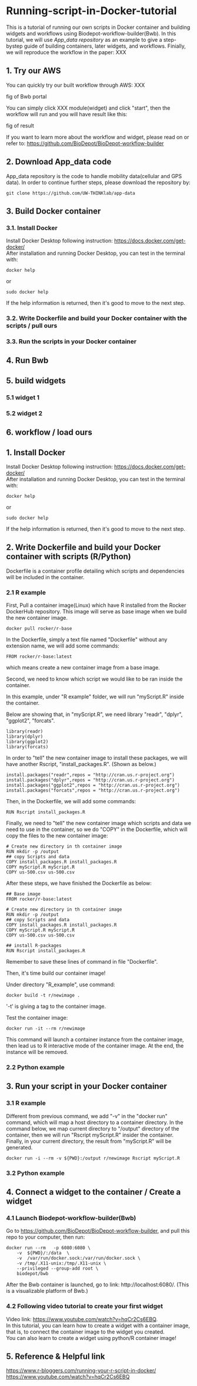 # Running-script-in-Docker-tutorial
This is a tutorial of running our own scripts in Docker container and building widgets and workflows using Biodepot-workflow-builder(Bwb). In this tutorial, we will use *App_data repository* as an example to give a step-bystep guide of building containers, later widgets, and workflows. Finially, we will reproduce the workflow in the paper: XXX
## 1. Try our AWS
You can quickly try our built workflow through AWS: XXX

fig of Bwb portal

You can simply click XXX module(widget) and click "start", then the workflow will run and you will have result like this:

fig of result

If you want to learn more about the workflow and widget, please read on or refer to: https://github.com/BioDepot/BioDepot-workflow-builder

## 2. Download App_data code
App_data repository is the code to handle mobility data(cellular and GPS data).
In order to continue further steps, please download the repository by:
```
git clone https://github.com/UW-THINKlab/app-data
```
## 3. Build Docker container
### 3.1. Install Docker
Install Docker Desktop following instruction: https://docs.docker.com/get-docker/ \
After installation and running Docker Desktop, you can test in the terminal with:
```
docker help 
```
or
```
sudo docker help
```
If the help information is returned, then it's good to move to the next step.
### 3.2. Write Dockerfile and build your Docker container with the scripts / pull ours
### 3.3. Run the scripts in your Docker container

## 4. Run Bwb

## 5. build widgets
### 5.1 widget 1
### 5.2 widget 2

## 6. workflow / load ours






## 1. Install Docker
Install Docker Desktop following instruction: https://docs.docker.com/get-docker/ \
After installation and running Docker Desktop, you can test in the terminal with:
```
docker help 
```
or
```
sudo docker help
```
If the help information is returned, then it's good to move to the next step.
## 2. Write Dockerfile and build your Docker container with scripts (R/Python)
Dockerfile is a container profile detailing which scripts and dependencies will be included in the container.

### 2.1 R example
First, Pull a container image(Linux) which have R installed from the Rocker DockerHub repository. This image will serve as base image when we build the new container image.
```
docker pull rocker/r-base
```
In the Dockerfile, simply a text file named "Dockerfile" without any extension name, we will add some commands:
```
FROM rocker/r-base:latest
```
which means create a new container image from a base image. 

Second, we need to know which script we would like to be ran inside the container. 

In this example, under "R example" folder, we will run "myScript.R" inside the container.

Below are showing that, in "myScript.R", we need library "readr", "dplyr", "ggplot2", "forcats".
```
library(readr)
library(dplyr)
library(ggplot2)
library(forcats)
```
In order to "tell" the new container image to install these packages, we will have another Rscript, "install_packages.R". (Shown as below.)
```
install.packages("readr",repos = "http://cran.us.r-project.org")
install.packages("dplyr",repos = "http://cran.us.r-project.org")
install.packages("ggplot2",repos = "http://cran.us.r-project.org")
install.packages("forcats",repos = "http://cran.us.r-project.org")
``` 
Then, in the Dockerfile, we will add some commands:
```
RUN Rscript install_packages.R
```
Finally, we need to "tell" the new container image which scripts and data we need to use in the container, so we do "COPY" in the Dockerfile, which will copy the files to the new container image:
```
# Create new directory in th container image
RUN mkdir -p /output
## copy Scripts and data
COPY install_packages.R install_packages.R
COPY myScript.R myScript.R
COPY us-500.csv us-500.csv
```
After these steps, we have finished the Dockerfile as below:
```
## Base image
FROM rocker/r-base:latest

# Create new directory in th container image
RUN mkdir -p /output
## copy Scripts and data
COPY install_packages.R install_packages.R
COPY myScript.R myScript.R
COPY us-500.csv us-500.csv

## install R-packages
RUN Rscript install_packages.R
```
Remember to save these lines of command in file "Dockerfile".

Then, it's time build our container image!

Under directory "R_example", use command:
```
docker build -t r/newimage .
```
'-t' is giving a tag to the container image.

Test the container image:
```
docker run -it --rm r/newimage
```
This command will launch a container instance from the container image, then lead us to R interactive mode of the container image. At the end, the instance will be removed. 
### 2.2 Python example
## 3. Run your script in your Docker container
### 3.1 R example
Different from previous command, we add "-v" in the "docker run" command, which will map a host directory to a container directory. In the command below, we map current directory to "/output" directory of the container, then we will run "Rscript myScript.R" insider the container. Finally, in your current directory, the result from "myScript.R" will be generated.
```
docker run -i --rm -v ${PWD}:/output r/newimage Rscript myScript.R
```
### 3.2 Python example

## 4. Connect a widget to the container / Create a widget
### 4.1 Launch Biodepot-workflow-builder(Bwb)
Go to https://github.com/BioDepot/BioDepot-workflow-builder, and pull this repo to your computer, then run:
```
docker run --rm   -p 6080:6080 \
    -v  ${PWD}/:/data  \
    -v  /var/run/docker.sock:/var/run/docker.sock \
    -v /tmp/.X11-unix:/tmp/.X11-unix \
    --privileged --group-add root \
    biodepot/bwb
```
After the Bwb container is launched, go to link: http://localhost:6080/. (This is a visualizable platform of Bwb.)
### 4.2 Following video tutorial to create your first widget
Video link: https://www.youtube.com/watch?v=hqCr2Cs6EBQ. \
In this tutorial, you can learn how to create a widget with a container image, that is, to connect the container image to the widget you created. \
You can also learn to create a widget using python/R container image!

## 5. Reference & Helpful link
https://www.r-bloggers.com/running-your-r-script-in-docker/
https://www.youtube.com/watch?v=hqCr2Cs6EBQ

